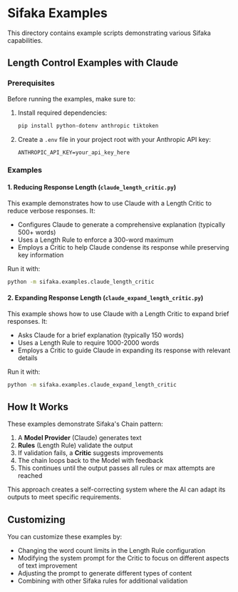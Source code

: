 # Sifaka Examples

This directory contains example scripts demonstrating various Sifaka capabilities.

## Length Control Examples with Claude

### Prerequisites

Before running the examples, make sure to:

1. Install required dependencies:
   ```bash
   pip install python-dotenv anthropic tiktoken
   ```

2. Create a `.env` file in your project root with your Anthropic API key:
   ```
   ANTHROPIC_API_KEY=your_api_key_here
   ```

### Examples

#### 1. Reducing Response Length (`claude_length_critic.py`)

This example demonstrates how to use Claude with a Length Critic to reduce verbose responses. It:
- Configures Claude to generate a comprehensive explanation (typically 500+ words)
- Uses a Length Rule to enforce a 300-word maximum
- Employs a Critic to help Claude condense its response while preserving key information

Run it with:
```bash
python -m sifaka.examples.claude_length_critic
```

#### 2. Expanding Response Length (`claude_expand_length_critic.py`)

This example shows how to use Claude with a Length Critic to expand brief responses. It:
- Asks Claude for a brief explanation (typically 150 words)
- Uses a Length Rule to require 1000-2000 words
- Employs a Critic to guide Claude in expanding its response with relevant details

Run it with:
```bash
python -m sifaka.examples.claude_expand_length_critic
```

## How It Works

These examples demonstrate Sifaka's Chain pattern:

1. A **Model Provider** (Claude) generates text
2. **Rules** (Length Rule) validate the output
3. If validation fails, a **Critic** suggests improvements
4. The chain loops back to the Model with feedback
5. This continues until the output passes all rules or max attempts are reached

This approach creates a self-correcting system where the AI can adapt its outputs to meet specific requirements.

## Customizing

You can customize these examples by:
- Changing the word count limits in the Length Rule configuration
- Modifying the system prompt for the Critic to focus on different aspects of text improvement
- Adjusting the prompt to generate different types of content
- Combining with other Sifaka rules for additional validation